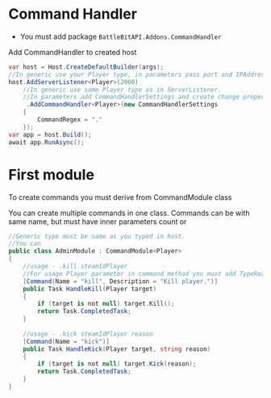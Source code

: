 ﻿# Command Handler
- You must add package `BattleBitAPI.Addons.CommandHandler`

Add CommandHandler to created host
```csharp
var host = Host.CreateDefaultBuilder(args);
//In generic use your Player type, in parameters pass port and IPAddress.
host.AddServerListener<Player>(2000)
    //In generic use same Player type as in ServerListener.
    //In parameters add CommandHandlerSettings and create change properties if you want.
     .AddCommandHandler<Player>(new CommandHandlerSettings
    {
        CommandRegex = "."
    });
var app = host.Build();
await app.RunAsync();
```

# First module

To create commands you must derive from CommandModule class

You can create multiple commands in one class. 
Commands can be with same name, but must have inner parameters count or

```csharp
//Generic type must be same as you typed in host.
//You can 
public class AdminModule : CommandModule<Player>
{
    //usage - .kill steamIdPlayer
    //For usage Player parameter in command method you must add TypeReaders
    [Command(Name = "kill", Description = "Kill player.")]
    public Task HandleKill(Player target)
    {
        if (target is not null) target.Kill();
        return Task.CompletedTask;
    }
    
    //usage - .kick steamIdPlayer reason
    [Command(Name = "kick")]
    public Task HandleKick(Player target, string reason)
    {
        if (target is not null) target.Kick(reason);
        return Task.CompletedTask;
    }
}
```
